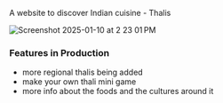 A website to discover Indian cuisine - Thalis

![Screenshot 2025-01-10 at 2 23 01 PM](https://github.com/user-attachments/assets/8d4fcbd5-97f5-4c94-8a3d-f69b6daec34c)



### Features in Production
- more regional thalis being added
- make your own thali mini game
- more info about the foods and the cultures around it
